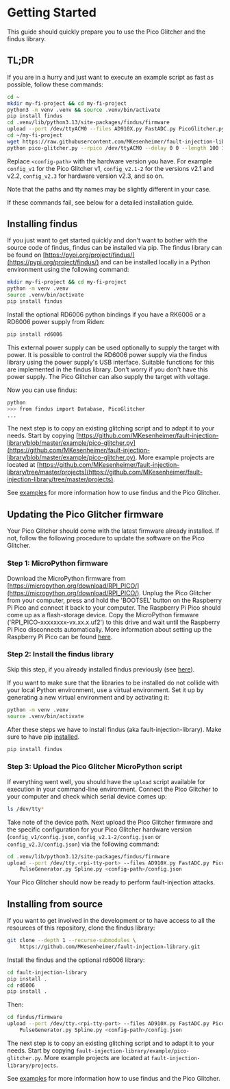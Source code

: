 # Getting Started

This guide should quickly prepare you to use the Pico Glitcher and the findus library.

## TL;DR

If you are in a hurry and just want to execute an example script as fast as possible, follow these commands:

```bash
cd ~
mkdir my-fi-project && cd my-fi-project
python3 -m venv .venv && source .venv/bin/activate
pip install findus
cd .venv/lib/python3.13/site-packages/findus/firmware
upload --port /dev/ttyACM0 --files AD910X.py FastADC.py PicoGlitcher.py PulseGenerator.py Spline.py <config-path>/config.json
cd ~/my-fi-project
wget https://raw.githubusercontent.com/MKesenheimer/fault-injection-library/refs/heads/master/examples/pico-glitcher.py
python pico-glitcher.py --rpico /dev/ttyACM0 --delay 0 0 --length 100 100
```

Replace `<config-path>` with the hardware version you have. For example `config_v1` for the Pico Glitcher v1, `config_v2.1-2` for the versions v2.1 and v2.2, `config_v2.3` for hardware version v2.3, and so on.

Note that the paths and tty names may be slightly different in your case.

If these commands fail, see below for a detailed installation guide.

## Installing findus

If you just want to get started quickly and don't want to bother with the source code of findus, findus can be installed via pip. The findus library can be found on [https://pypi.org/project/findus/](https://pypi.org/project/findus/) and can be installed locally in a Python environment using the following command:

```bash
mkdir my-fi-project && cd my-fi-project
python -m venv .venv
source .venv/bin/activate
pip install findus
```

Install the optional RD6006 python bindings if you have a RK6006 or a RD6006 power supply from Riden:

```bash
pip install rd6006
```

This external power supply can be used optionally to supply the target with power. It is possible to control the RD6006 power supply via the findus library using the power supply's USB interface. Suitable functions for this are implemented in the findus library.
Don't worry if you don't have this power supply. The Pico Glitcher can also supply the target with voltage.

Now you can use findus:

```bash
python
>>> from findus import Database, PicoGlitcher
...
```

The next step is to copy an existing glitching script and to adapt it to your needs.
Start by copying [https://github.com/MKesenheimer/fault-injection-library/blob/master/example/pico-glitcher.py](https://github.com/MKesenheimer/fault-injection-library/blob/master/example/pico-glitcher.py). More example projects are located at [https://github.com/MKesenheimer/fault-injection-library/tree/master/projects](https://github.com/MKesenheimer/fault-injection-library/tree/master/projects).

See [examples](examples.md) for more information how to use findus and the Pico Glitcher.

## Updating the Pico Glitcher firmware

Your Pico Glitcher should come with the latest firmware already installed. If not, follow the following procedure to update the software on the Pico Glitcher.

### Step 1: MicroPython firmware

Download the MicroPython firmware from [https://micropython.org/download/RPI_PICO/](https://micropython.org/download/RPI_PICO/). Unplug the Pico Glitcher from your computer, press and hold the 'BOOTSEL' button on the Raspberry Pi Pico and connect it back to your computer. The Raspberry Pi Pico should come up as a flash-storage device. Copy the MicroPython firmware ('RPI_PICO-xxxxxxxx-vx.xx.x.uf2') to this drive and wait until the Raspberry Pi Pico disconnects automatically.
More information about setting up the Raspberry Pi Pico can be found [here](https://projects.raspberrypi.org/en/projects/getting-started-with-the-pico).

### Step 2: Install the findus library

Skip this step, if you already installed findus previously (see [here](#installing-findus)).

If you want to make sure that the libraries to be installed do not collide with your local Python environment, use a virtual environment.
Set it up by generating a new virtual environment and by activating it:

```bash
python -m venv .venv
source .venv/bin/activate
```

After these steps we have to install findus (aka fault-injection-library).
Make sure to have pip [installed](https://docs.python.org/3/library/ensurepip.html).

```bash
pip install findus
```

### Step 3: Upload the Pico Glitcher MicroPython script

If everything went well, you should have the `upload` script available for execution in your command-line environment.
Connect the Pico Glitcher to your computer and check which serial device comes up:

```bash
ls /dev/tty*
```

Take note of the device path. Next upload the Pico Glitcher firmware and the specific configuration for your Pico Glitcher hardware version (`config_v1/config.json`, `config_v2.1-2/config.json` or `config_v2.3/config.json`) via the following command:

```bash
cd .venv/lib/python3.12/site-packages/findus/firmware
upload --port /dev/tty.<rpi-tty-port> --files AD910X.py FastADC.py PicoGlitcher.py \ 
    PulseGenerator.py Spline.py <config-path>/config.json
```

Your Pico Glitcher should now be ready to perform fault-injection attacks.

## Installing from source

If you want to get involved in the development or to have access to all the resources of this repository, clone the findus library:

```bash
git clone --depth 1 --recurse-submodules \ 
    https://github.com/MKesenheimer/fault-injection-library.git
```

Install the findus and the optional rd6006 library:

```bash
cd fault-injection-library
pip install .
cd rd6006
pip install .
```

Then:

```bash
cd findus/firmware
upload --port /dev/tty.<rpi-tty-port> --files AD910X.py FastADC.py PicoGlitcher.py \ 
    PulseGenerator.py Spline.py <config-path>/config.json
```

The next step is to copy an existing glitching script and to adapt it to your needs.
Start by copying `fault-injection-library/example/pico-glitcher.py`. More example projects are located at `fault-injection-library/projects`.

See [examples](examples.md) for more information how to use findus and the Pico Glitcher.
